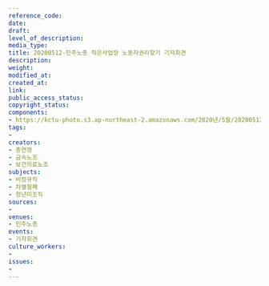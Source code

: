```yaml
---
reference_code: 
date: 
draft: 
level_of_description: 
media_type: 
title: 20200512-민주노총 작은사업장 노동자권리찾기 기자회견
description: 
weight: 
modified_at: 
created_at: 
link: 
public_access_status: 
copyright_status: 
components:
- https://kctu-photo.s3.ap-northeast-2.amazonaws.com/2020년/5월/20200512-민주노총+작은사업장+노동자권리찾기+기자회견/_CTU8171.jpg
tags:
- 
creators:
- 총연맹
- 금속노조
- 보건의료노조
subjects:
- 비정규직
- 차별철폐
- 청년미조직
sources:
- 
venues:
- 민주노총
events:
- 기자회견
culture_workers:
- 
issues:
- 
---
```

